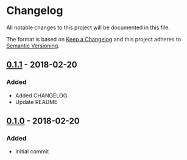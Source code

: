 # Changelog
All notable changes to this project will be documented in this file.

The format is based on [Keep a Changelog](http://keepachangelog.com/en/1.0.0/)
and this project adheres to [Semantic Versioning](http://semver.org/spec/v2.0.0.html).

## [0.1.1] - 2018-02-20
### Added
- Added CHANGELOG
- Update README

## [0.1.0] - 2018-02-20
### Added
- Initial commit

[0.1.1]: https://github.com/krodelin/cobs-elixir/releases/tag/0.1.1
[0.1.0]: https://github.com/krodelin/cobs-elixir/releases/tag/0.1.0
